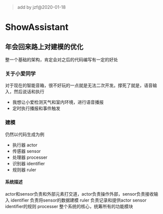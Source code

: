 >add by jzf@2020-01-18

# ShowAssistant 

## 年会回来路上对建模的优化

整一个基础的架构，肯定会对之后的代码编写有一定的好处

### 关于小爱同学

对于现在的智能音箱，很不好玩的一点就是无法二次开发。撑死了就是，语音输入，然后说话和执行

* 我想让小爱检测天气和室内环境，进行语音播报
* 定时执行播报和事件触发

### 建模

仍然以代码生成为例

* 执行器 actor
* 传感器 sensor
* 处理器 processer
* 识别器 identifier
* 规则器 ruler 

#### 系统描述

actor和sensor负责和外部元素打交道，actor负责操作外部，sensor负责接收输入
identifier 负责将sensor的数据建模
ruler 负责记录和提供actor sensor identifier的规则
processer 整个系统的核心，统筹所有的功能模块


